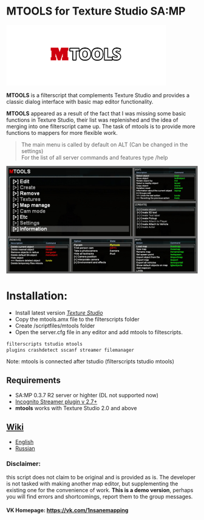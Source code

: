 # MTOOLS for Texture Studio SA:MP

![logo](/img/logo_mtools.png)

**MTOOLS** is a filterscript that complements Texture Studio and provides a classic dialog interface with basic map editor functionality.

**MTOOLS** appeared as a result of the fact that I was missing some basic functions in Texture Studio, their list was replenished and the idea of ​​merging into one filterscript came up. The task of mtools is to provide more functions to mappers for more flexible work.

>The main menu is called by default on ALT (Can be changed in the settings)\
For the list of all server commands and features type /help

![Menus](/img/preview.jpg)

# Installation:
* Install latest version *[Texture Studio](https://vk.com/tip_mapper?w=page-89889560_49251374)*
* Copy the mtools.amx file to the filterscripts folder
* Create /scriptfiles/mtools folder
* Open the server.cfg file in any editor and add mtools to filtescripts.
```
filterscripts tstudio mtools
plugins crashdetect sscanf streamer filemanager
```
Note: mtools is connected after tstudio (filterscripts tstudio mtools)

## Requirements
* SA:MP 0.3.7 R2 server or highter (DL not supported now)
* [Incognito Streamer plugin v 2.7+](https://github.com/samp-incognito/samp-streamer-plugin/releases/tag/v2.7.2)
* **mtools** works with Texture Studio 2.0 and above

## **[Wiki](https://github.com/ins1x/mtools/wiki)**
* [English](https://github.com/ins1x/mtools/wiki)
* [Russian](https://github.com/ins1x/mtools/wiki/Home-%5BRus%5D)

### Disclaimer:

this script does not claim to be original and is provided as is. The developer is not tasked with making another map editor, but supplementing the existing one for the convenience of work. **This is a demo version**, perhaps you will find errors and shortcomings, report them to the group messages.

#### VK Homepage: https://vk.com/1nsanemapping